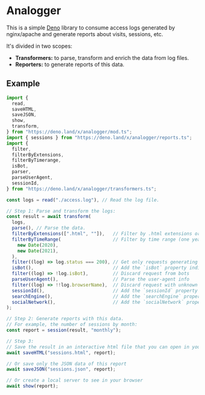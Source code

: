# Analogger

This is a simple [Deno](https://deno.land/) library to consume access logs
generated by nginx/apache and generate reports about visits, sessions, etc.

It's divided in two scopes:

- **Transformers:** to parse, transform and enrich the data from log files.
- **Reporters:** to generate reports of this data.

## Example

```ts
import {
  read,
  saveHTML,
  saveJSON,
  show,
  transform,
} from "https://deno.land/x/analogger/mod.ts";
import { sessions } from "https://deno.land/x/analogger/reports.ts";
import {
  filter,
  filterByExtensions,
  filterByTimerange,
  isBot,
  parser,
  parseUserAgent,
  sessionId,
} from "https://deno.land/x/analogger/transformers.ts";

const logs = read("./access.log"), // Read the log file.

// Step 1: Parse and transform the logs:
const result = await transform(
  logs,
  parse(), // Parse the data.
  filterByExtensions([".html", ""]),   // Filter by .html extensions or not extension at all.
  filterByTimeRange(                   // Filter by time range (one year, from 2020 to 2021).
    new Date(2020),
    new Date(2021),
  ),
  filter((log) => log.status === 200), // Get only requests generating a 200 status code response.
  isBot(),                             // Add the `isBot` property indicating if the request is from a bot (ex: Google).
  filter((log) => !log.isBot),         // Discard request from bots
  parseUserAgent(),                    // Parse the user-agent info
  filter((log) => !!log.browserName),  // Discard request with unknown browsers
  sessionId(),                         // Add the `sessionId` property with an autogenerated session id
  searchEngine(),                      // Add the `searchEngine` property (google, bing, yahoo...)
  socialNetwork(),                     // Add the `socialNetwork` property (facebook, twitter, instagram...)
);

// Step 2: Generate reports with this data.
// For example, the number of sessions by month:
const report = session(result, "monthly");

// Step 3:
// Save the result in an interactive html file that you can open in your browser
await saveHTML("sessions.html", report);

// Or save only the JSON data of this report
await saveJSON("sessions.json", report);

// Or create a local server to see in your browser
await show(report);
```
